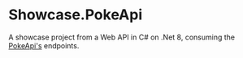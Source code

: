 # Showcase.PokeApi
A showcase project from a Web API in C# on .Net 8, consuming the [PokeApi's](https://pokeapi.co/) endpoints.
